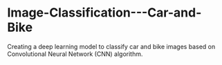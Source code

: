 # Image-Classification---Car-and-Bike

Creating a deep learning model to classify car and bike images based on Convolutional Neural Network (CNN) algorithm.
